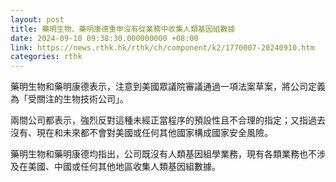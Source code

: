 ```yaml
---
layout: post
title: 藥明生物、藥明康德重申沒有從業務中收集人類基因組數據
date: 2024-09-10 09:38:30.000000000 +08:00
link: https://news.rthk.hk/rthk/ch/component/k2/1770007-20240910.htm
categories: rthk
---
```


藥明生物和藥明康德表示，注意到美國眾議院審議通過一項法案草案，將公司定義為「受關注的生物技術公司」。

兩間公司都表示，強烈反對這種未經正當程序的預設性且不合理的指定；又指過去沒有、現在和未來都不會對美國或任何其他國家構成國家安全風險。

藥明生物和藥明康德均指出，公司既沒有人類基因組學業務，現有各類業務也不涉及在美國、中國或任何其他地區收集人類基因組數據。
